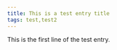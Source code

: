 ```yaml
---
title: This is a test entry title
tags: test,test2
---
```


This is the first line of the test entry.
